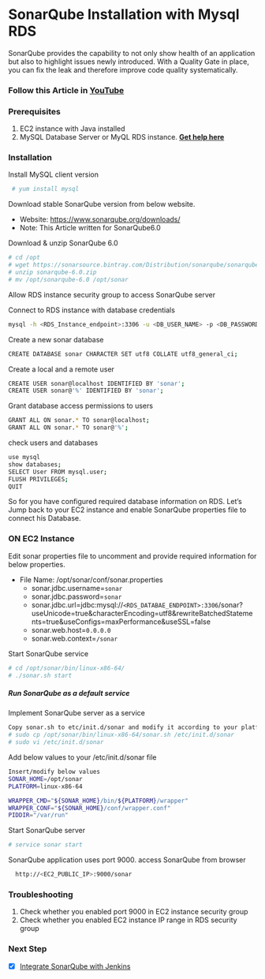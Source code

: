 # SonarQube Installation with Mysql RDS

SonarQube provides the capability to not only show health of an application but also to highlight issues newly introduced. With a Quality Gate in place, you can fix the leak and therefore improve code quality systematically.
### Follow this Article in **[YouTube](https://www.youtube.com/watch?v=zRQrcAi9UdU)**

### Prerequisites
1. EC2 instance with Java installed
1. MySQL Database Server or MyQL RDS instance. **[Get help here](https://www.youtube.com/watch?v=vLaW6b441x0)**

### Installation

Install MySQL client version 

 ```sh
  # yum install mysql
 ```
Download stable SonarQube version from below website. 
- Website: https://www.sonarqube.org/downloads/
- Note: This Article written for SonarQube6.0  

Download & unzip SonarQube 6.0
```sh
# cd /opt
# wget https://sonarsource.bintray.com/Distribution/sonarqube/sonarqube-6.0.zip
# unzip sonarqube-6.0.zip
# mv /opt/sonarqube-6.0 /opt/sonar
```
Allow RDS instance security group to access SonarQube server 

Connect to RDS instance with database credentials
```sh 
mysql -h <RDS_Instance_endpoint>:3306 -u <DB_USER_NAME> -p <DB_PASSWORD> 
```
Create a new sonar database
```sh
CREATE DATABASE sonar CHARACTER SET utf8 COLLATE utf8_general_ci;
```

Create a local and a remote user
```sh
CREATE USER sonar@localhost IDENTIFIED BY 'sonar';
CREATE USER sonar@'%' IDENTIFIED BY 'sonar';
```

Grant database access permissions to users 
```sh
GRANT ALL ON sonar.* TO sonar@localhost;
GRANT ALL ON sonar.* TO sonar@'%';
```

check users and databases 
```sh
use mysql
show databases;
SELECT User FROM mysql.user;
FLUSH PRIVILEGES;
QUIT
```
So for you have configured required database information on RDS. Let’s Jump back to your EC2 instance and enable SonarQube properties file to connect his Database.

### ON EC2 Instance
Edit sonar properties file to uncomment and provide required information for below properties. 

- File Name: /opt/sonar/conf/sonar.properties
  - sonar.jdbc.username=`sonar`
  - sonar.jdbc.password=`sonar`
  - sonar.jdbc.url=jdbc:mysql://`<RDS_DATABAE_ENDPOINT>:3306`/sonar?useUnicode=true&characterEncoding=utf8&rewriteBatchedStatements=true&useConfigs=maxPerformance&useSSL=false
  - sonar.web.host=`0.0.0.0`
  - sonar.web.context=`/sonar`

Start SonarQube service 
```sh
# cd /opt/sonar/bin/linux-x86-64/
# ./sonar.sh start
```

##### Run SonarQube as a default service 

Implement SonarQube server as a service
```sh
Copy sonar.sh to etc/init.d/sonar and modify it according to your platform.
# sudo cp /opt/sonar/bin/linux-x86-64/sonar.sh /etc/init.d/sonar
# sudo vi /etc/init.d/sonar
```

Add below values to your /etc/init.d/sonar file
```sh
Insert/modify below values
SONAR_HOME=/opt/sonar
PLATFORM=linux-x86-64

WRAPPER_CMD="${SONAR_HOME}/bin/${PLATFORM}/wrapper"
WRAPPER_CONF="${SONAR_HOME}/conf/wrapper.conf"
PIDDIR="/var/run"
```

Start SonarQube server
```sh
# service sonar start
```
SonarQube application uses port 9000. access SonarQube from browser
```sh
  http://<EC2_PUBLIC_IP>:9000/sonar
```
###  Troubleshooting 

1. Check whether you enabled port 9000 in EC2 instance security group
2. Check whether you enabled EC2 instance IP range in RDS security group

### Next Step
- [x] [Integrate SonarQube with Jenkins](https://www.youtube.com/watch?v=k-3krTRuAFA)
